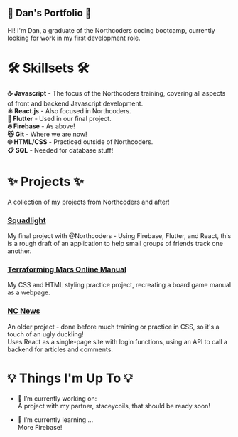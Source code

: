 ### 
 <h2>🚀 Dan's Portfolio 🚀</h2>

Hi! I'm Dan, a graduate of the Northcoders coding bootcamp, currently looking for work in my first development role.


<h1> 🛠️ Skillsets 🛠️ </h1>

<b>☕ Javascript</b> - The focus of the Northcoders training, covering all aspects of front and backend Javascript development. <br/>
<b>⚛️ React.js</b> - Also focused in Northcoders. <br/>
<b>🦋 Flutter</b> - Used in our final project. <br/>
<b>🔥 Firebase</b> - As above! <br/>
<b>🐱 Git</b> - Where we are now! <br/>
<b>🌐 HTML/CSS</b> - Practiced outside of Northcoders. <br/>
<b>📋 SQL</b> - Needed for database stuff! <br/>


<h1>✨ Projects ✨</h1>

A collection of my projects from Northcoders and after!

<a href="https://github.com/Root-2/SquadLight-Flutter"><h3>Squadlight</h3></a>
My final project with @Northcoders - Using Firebase, Flutter, and React, this is a rough draft of an application to help small groups of friends track one another.

<a href="https://github.com/Root-2/TerraformingMarsManual"><h3>Terraforming Mars Online Manual</h3></a>
My CSS and HTML styling practice project, recreating a board game manual as a webpage.

<a href="https://github.com/Root-2/FS-NC-News"><h3>NC News</h3></a>
An older project - done before much training or practice in CSS, so it's a touch of an ugly duckling! <br/>
Uses React as a single-page site with login functions, using an API to call a backend for articles and comments.<br/>

<h1>💡 Things I'm Up To 💡</h1>

- 🔭 I’m currently working on: <br/>
A project with my partner, staceycoils, that should be ready soon!<br/>

- 🌱 I’m currently learning ... <br/>
More Firebase!


